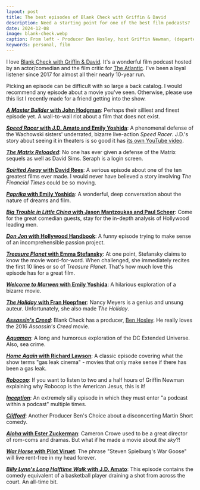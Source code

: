 ```yaml
---
layout: post
title: The best episodes of Blank Check with Griffin & David
description: Need a starting point for one of the best film podcasts?
date: 2024-12-08
image: blank-check.webp
caption: From left - Producer Ben Hosley, host Griffin Newman, (departed) social producer Angela Ferraguto and host David Sims in 2019. (Via Instagram)
keywords: personal, film
---
```


I love [Blank Check with Griffin & David](https://www.blankcheckpod.com). It's a wonderful film podcast hosted by an actor/comedian and the film critic for [The Atlantic](https://www.theatlantic.com). I've been a loyal listener since 2017 for almost all their nearly 10-year run.

Picking an episode can be difficult with so large a back catalog. I would recommend any episode about a movie you've seen. Otherwise, please use this list I recently made for a friend getting into the show.

**[_A Master Builder_ with John Hodgman](https://blank-check.fandom.com/wiki/A_Master_Builder)**: Perhaps their silliest and finest episode yet. A wall-to-wall riot about a film that does not exist.

**[_Speed Racer_ with J.D. Amato and Emily Yoshida](https://blank-check.fandom.com/wiki/Speed_Racer)**: A phenomenal defense of the Wachowski sisters' underrated, bizarre live-action _Speed Racer_. J.D.'s story about seeing it in theaters is so good it has [its own YouTube video](https://www.youtube.com/watch?v=nM9QLpY4CyM&t=2s).

**[_The Matrix Reloaded_](https://blank-check.fandom.com/wiki/The_Matrix_Reloaded)**: No one has ever given a defense of the Matrix sequels as well as David Sims. Seraph is a login screen.

**[_Spirited Away_ with David Rees](https://blank-check.fandom.com/wiki/Spirited_Away)**: A serious episode about one of the ten greatest films ever made. I would never have believed a story involving _The Financial Times_ could be so moving.

**[_Paprika_ with Emily Yoshida](https://blank-check.fandom.com/wiki/Paprika)**: A wonderful, deep conversation about the nature of dreams and film.

**[_Big Trouble in Little China_ with Jason Mantzoukas and Paul Scheer](https://blank-check.fandom.com/wiki/Big_Trouble_in_Little_China)**: Come for the great comedian guests, stay for the in-depth analysis of Hollywood leading men.

**[_Don Jon_ with Hollywood Handbook](https://blank-check.fandom.com/wiki/Don_Jon)**: A funny episode trying to make sense of an incomprehensible passion project.

**[_Treasure Planet_ with Emma Stefansky](https://blank-check.fandom.com/wiki/Treasure_Planet)**: At one point, Stefansky claims to know the movie word-for-word. When challenged, she immediately recites the first 10 lines or so of _Treasure Planet_. That's how much love this episode has for a great film.

**[_Welcome to Marwen_ with Emily Yoshida](https://blank-check.fandom.com/wiki/Welcome_to_Marwen)**: A hilarious exploration of a bizarre movie.

**[_The Holiday_ with Fran Hoepfner](https://blank-check.fandom.com/wiki/The_Holiday)**: Nancy Meyers is a genius and unsung auteur. Unfortunately, she also made _The Holiday_.

**[_Assassin's Creed_](https://blank-check.fandom.com/wiki/Assassin%27s_Creed)**: Blank Check has a producer, [Ben Hosley](https://blank-check.fandom.com/wiki/Ben_Hosley). He really loves the 2016 _Assassin's Creed_ movie.

**[_Aquaman_](https://blank-check.fandom.com/wiki/Aquaman)**: A long and humorous exploration of the DC Extended Universe. Also, sea crime.

**[_Home Again_ with Richard Lawson](https://blank-check.fandom.com/wiki/Home_Again)**: A classic episode covering what the show terms "gas leak cinema" - movies that only make sense if there has been a gas leak.

**[_Robocop_](https://blank-check.fandom.com/wiki/RoboCop)**: If you want to listen to two and a half hours of Griffin Newman explaining why Robocop is the American Jesus, this is it!

**[_Inception_](https://blank-check.fandom.com/wiki/Inception)**: An extremely silly episode in which they must enter "a podcast within a podcast" multiple times.

**[_Clifford_](https://blank-check.fandom.com/wiki/Clifford)**: Another Producer Ben's Choice about a disconcerting Martin Short comedy.

**[_Aloha_ with Ester Zuckerman](https://blank-check.fandom.com/wiki/Aloha)**: Cameron Crowe used to be a great director of rom-coms and dramas. But what if he made a movie about _the sky_?!

**[_War Horse_ with Pilot Viruet](https://blank-check.fandom.com/wiki/War_Horse)**: The phrase "Steven Spielburg's War Goose" will live rent-free in my head forever.

**[_Billy Lynn's Long Halftime Walk_ with J.D. Amato](https://blank-check.fandom.com/wiki/Billy_Lynn%27s_Long_Halftime_Walk)**: This episode contains the comedy equivalent of a basketball player draining a shot from across the court. An all-time bit.
